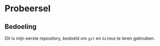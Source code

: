 # Probeersel
## Bedoeling 
Dit is mijn eerste repository, bedoeld om `git` en `GitHub` te leren gebruiken.
